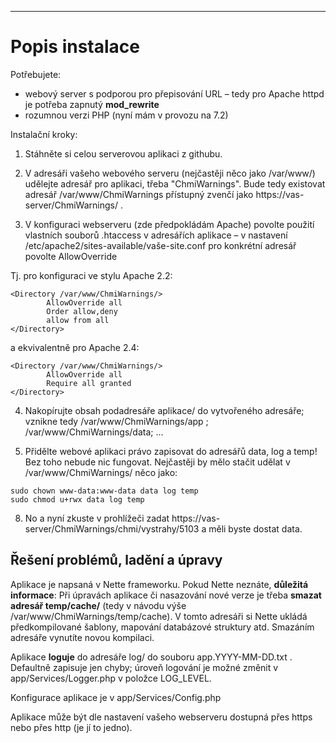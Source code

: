 
---
# Popis instalace

Potřebujete:

* webový server s podporou pro přepisování URL – tedy pro Apache httpd je potřeba zapnutý **mod_rewrite**
* rozumnou verzi PHP (nyní mám v provozu na 7.2)

Instalační kroky:

1) Stáhněte si celou serverovou aplikaci z githubu.

2) V adresáři vašeho webového serveru (nejčastěji něco jako /var/www/) udělejte adresář pro aplikaci, třeba "ChmiWarnings". Bude tedy existovat adresář /var/www/ChmiWarnings přístupný zvenčí jako https://vas-server/ChmiWarnings/ .

3) V konfiguraci webserveru (zde předpokládám Apache) povolte použití vlastních souborů .htaccess v adresářích aplikace – v nastavení /etc/apache2/sites-available/vaše-site.conf pro konkrétní adresář povolte AllowOverride

Tj. pro konfiguraci ve stylu Apache 2.2:
```
<Directory /var/www/ChmiWarnings/>
        AllowOverride all
        Order allow,deny
        allow from all
</Directory>
```
a ekvivalentně pro Apache 2.4:
```
<Directory /var/www/ChmiWarnings/>
        AllowOverride all
        Require all granted
</Directory>
```


4) Nakopírujte obsah podadresáře aplikace/ do vytvořeného adresáře; vznikne tedy /var/www/ChmiWarnings/app ; /var/www/ChmiWarnings/data; ...

5) Přidělte webové aplikaci právo zapisovat do adresářů data, log a temp! Bez toho nebude nic fungovat. Nejčastěji by mělo stačit udělat v /var/www/ChmiWarnings/ něco jako:

```
sudo chown www-data:www-data data log temp
sudo chmod u+rwx data log temp
```

8) No a nyní zkuste v prohlížeči zadat https://vas-server/ChmiWarnings/chmi/vystrahy/5103 a měli byste dostat data.


## Řešení problémů, ladění a úpravy

Aplikace je napsaná v Nette frameworku. Pokud Nette neznáte, **důležitá informace**: Při úpravách aplikace či nasazování nové verze je třeba **smazat adresář temp/cache/** (tedy v návodu výše /var/www/ChmiWarnings/temp/cache). V tomto adresáři si Nette ukládá předkompilované šablony, mapování databázové struktury atd. Smazáním adresáře vynutíte novou kompilaci.

Aplikace **loguje** do adresáře log/ do souboru app.YYYY-MM-DD.txt . Defaultně zapisuje jen chyby; úroveň logování je možné změnit v app/Services/Logger.php v položce LOG_LEVEL.

Konfigurace aplikace je v app/Services/Config.php

Aplikace může být dle nastavení vašeho webserveru dostupná přes https nebo přes http (je jí to jedno).
